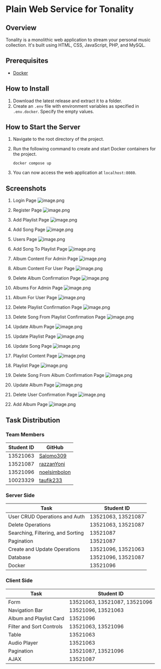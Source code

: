 # Plain Web Service for Tonality

## Overview
Tonality is a monolithic web application to stream your personal music collection. It's built using HTML, CSS, JavaScript, PHP, and MySQL.

## Prerequisites
- [Docker](https://docs.docker.com/get-docker/)

## How to Install
1. Download the latest release and extract it to a folder.
2. Create an `.env` file with environment variables as specified in `.env.docker`. Specify the empty values.

## How to Start the Server
1. Navigate to the root directory of the project.
2. Run the following command to create and start Docker containers for the project.
  
    ```shell
    docker compose up
    ```
3. You can now access the web application at `localhost:8080`.

## Screenshots
  1. Login Page
     ![image.png](./docs/imgs/LoginPage.png)
     
  2. Register Page
     ![image.png](./docs/imgs/RegisterPage.png)
     
  3. Add Playlist Page
     ![image.png](./docs/imgs/AddPlaylistPage.png)
    
     
  4. Add Song Page
     ![image.png](./docs/imgs/AddSongPage.png)
     
  5. Users Page
     ![image.png](./docs/imgs/UsersPage.png)
     
  6. Add Song To Playlist Page
     ![image.png](./docs/imgs/AddSongToPlaylist.png)
     
  7. Album Content For Admin Page
     ![image.png](./docs/imgs/AlbumContentForAdmin.png)
     
  8. Album Content For User Page
     ![image.png](./docs/imgs/AlbumContentForUser.png)
     
  9. Delete Album Confirmation Page
     ![image.png](./docs/imgs/AlbumDeleteConfirmation.png)
     
  10. Albums For Admin Page
      ![image.png](./docs/imgs/AlbumPageForAdmin.png)
      
  11. Album For User Page
      ![image.png](./docs/imgs/AlbumPageForUser.png)
      
  12. Delete Playlist Confirmation Page
      ![image.png](./docs/imgs/DeletePlaylistConfirmation.png)
      
  13. Delete Song From Playlist Confirmation Page
      ![image.png](./docs/imgs/DeleteSongFromPlaylistConfirmation.png)
      
  14. Update Album Page
      ![image.png](./docs/imgs/EditAlbumPage.png)
      
  15. Update Playlist Page
      ![image.png](./docs/imgs/EditPlaylistPage.png)
      
  16. Update Song Page
      ![image.png](./docs/imgs/EditSongPage.png)
      
  17. Playlist Content Page
      ![image.png](./docs/imgs/PlaylistContentPage.png)
      
  18. Playlist Page
      ![image.png](./docs/imgs/PlaylistPage.png)
      
  19. Delete Song From Album Confirmation Page
      ![image.png](./docs/imgs/SongDeleteFromAlbumConfirmation.png)
      
  20. Update Album Page
      ![image.png](./docs/imgs/UpdateAlbumPage.png)
      
  21. Delete User Confirmation Page
      ![image.png](./docs/imgs/UserDeleteConfirmation.png)

  22. Add Album Page
      ![image.png](./docs/imgs/AddAlbumPage.png)

## Task Distribution

### Team Members
| Student ID | GitHub                                          |
|------------|-------------------------------------------------|
| 13521063   | [Salomo309](https://github.com/Salomo309)       |
| 13521087   | [razzanYoni](https://github.com/razzanYoni)     |
| 13521096   | [noelsimbolon](https://github.com/noelsimbolon) |
| 10023329   | [taufik233](https://github.com/Taufiq233)       |

### Server Side
| Task                              | Student ID         |
|-----------------------------------|--------------------|
| User CRUD Operations and Auth     | 13521063, 13521087 |
| Delete Operations                 | 13521063, 13521087 |
| Searching, Filtering, and Sorting | 13521087           |
| Pagination                        | 13521087           |
| Create and Update Operations      | 13521096, 13521063 |
| Database                          | 13521096, 13521087 |
| Docker                            | 13521096           |


### Client Side
| Task                     | Student ID                   |
|--------------------------|------------------------------|
| Form                     | 13521063, 13521087, 13521096 |
| Navigation Bar           | 13521096, 13521063           |
| Album and Playlist Card  | 13521096                     |
| Filter and Sort Controls | 13521063, 13521096           |
| Table                    | 13521063                     |
| Audio Player             | 13521063                     |
| Pagination               | 13521087, 13521096           |
| AJAX                     | 13521087                     |

